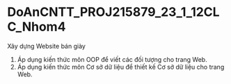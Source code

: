 # DoAnCNTT_PROJ215879_23_1_12CLC_Nhom4

Xây dựng Website bán giày	
1. Áp dụng kiến thức môn OOP để viết các đối tượng cho trang Web.
2. Áp dụng kiến thức môn Cơ sở dữ liệu để thiết kế Cơ sở dữ liệu cho trang Web.
